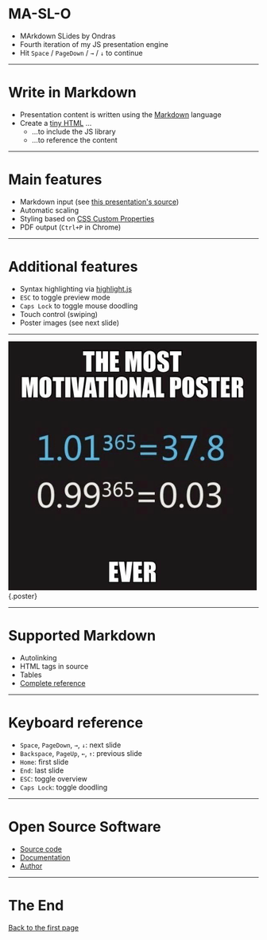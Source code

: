 # MA-SL-O

- MArkdown SLides by Ondras
- Fourth iteration of my JS presentation engine
- Hit `Space` / `PageDown` / `→` / `↓` to continue

---

# Write in Markdown

- Presentation content is written using the [Markdown](https://commonmark.org/) language
- Create a [tiny HTML](https://github.com/ondras/maslo/blob/master/example/index.html) &hellip;
  - &hellip;to include the JS library
  - &hellip;to reference the content

---

# Main features

- Markdown input (see [this presentation's source](https://github.com/ondras/maslo/edit/master/example/example.md))
- Automatic scaling
- Styling based on [CSS Custom Properties](https://developer.mozilla.org/en-US/docs/Web/CSS/--*)
- PDF output (`Ctrl+P` in Chrome)

---

# Additional features

- Syntax highlighting via [highlight.js](https://highlightjs.org/)
- `ESC` to toggle preview mode
- `Caps Lock` to toggle mouse doodling
- Touch control (swiping)
- Poster images (see next slide)

---

![](poster.png) {.poster}

---

# Supported Markdown

- Autolinking
- HTML tags in source
- Tables
- [Complete reference](https://github.com/markdown-it/markdown-it)

---

# Keyboard reference

- `Space`, `PageDown`, `→`, `↓`: next slide
- `Backspace`, `PageUp`, `←`, `↑`: previous slide
- `Home`: first slide
- `End`: last slide
- `ESC`: toggle overview
- `Caps Lock`: toggle doodling

---

# Open Source Software

- [Source code](https://github.com/ondras/maslo/)
- [Documentation](https://github.com/ondras/maslo/wiki)
- [Author](https://ondras.zarovi.cz/)

---

# The End

[Back to the first page](#1)
